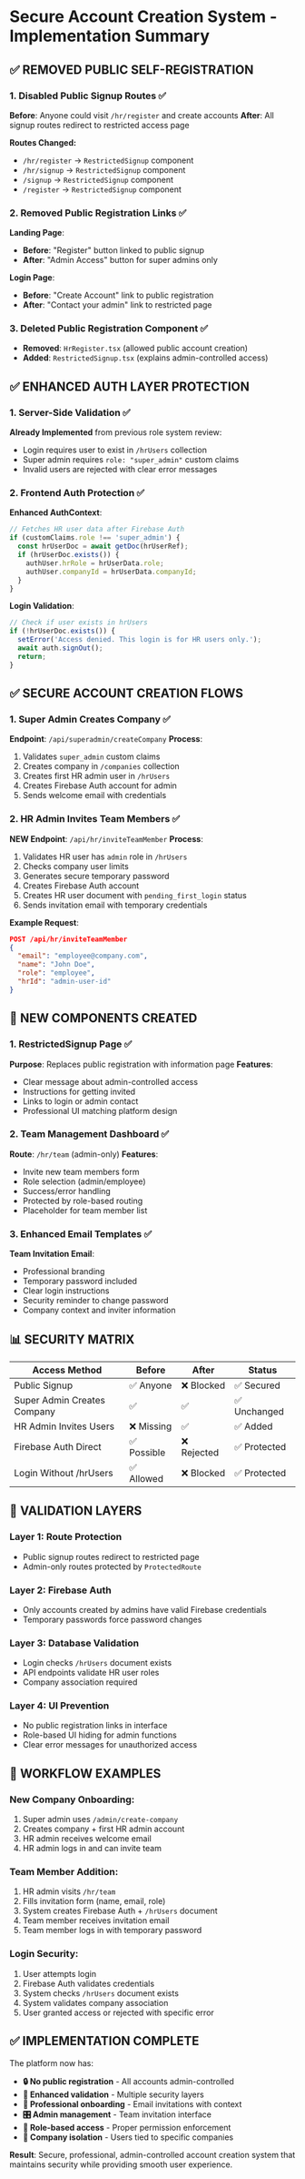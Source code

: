 # Secure Account Creation System - Implementation Summary

## ✅ REMOVED PUBLIC SELF-REGISTRATION

### 1. **Disabled Public Signup Routes** ✅
**Before**: Anyone could visit `/hr/register` and create accounts
**After**: All signup routes redirect to restricted access page

**Routes Changed:**
- `/hr/register` → `RestrictedSignup` component
- `/hr/signup` → `RestrictedSignup` component  
- `/signup` → `RestrictedSignup` component
- `/register` → `RestrictedSignup` component

### 2. **Removed Public Registration Links** ✅
**Landing Page**: 
- **Before**: "Register" button linked to public signup
- **After**: "Admin Access" button for super admins only

**Login Page**:
- **Before**: "Create Account" link to public registration
- **After**: "Contact your admin" link to restricted page

### 3. **Deleted Public Registration Component** ✅
- **Removed**: `HrRegister.tsx` (allowed public account creation)
- **Added**: `RestrictedSignup.tsx` (explains admin-controlled access)

## ✅ ENHANCED AUTH LAYER PROTECTION

### 1. **Server-Side Validation** ✅
**Already Implemented** from previous role system review:
- Login requires user to exist in `/hrUsers` collection
- Super admin requires `role: "super_admin"` custom claims
- Invalid users are rejected with clear error messages

### 2. **Frontend Auth Protection** ✅
**Enhanced AuthContext**:
```typescript
// Fetches HR user data after Firebase Auth
if (customClaims.role !== 'super_admin') {
  const hrUserDoc = await getDoc(hrUserRef);
  if (hrUserDoc.exists()) {
    authUser.hrRole = hrUserData.role;
    authUser.companyId = hrUserData.companyId;
  }
}
```

**Login Validation**:
```typescript
// Check if user exists in hrUsers
if (!hrUserDoc.exists()) {
  setError('Access denied. This login is for HR users only.');
  await auth.signOut();
  return;
}
```

## ✅ SECURE ACCOUNT CREATION FLOWS

### 1. **Super Admin Creates Company** ✅
**Endpoint**: `/api/superadmin/createCompany`
**Process**:
1. Validates `super_admin` custom claims
2. Creates company in `/companies` collection
3. Creates first HR admin user in `/hrUsers`
4. Creates Firebase Auth account for admin
5. Sends welcome email with credentials

### 2. **HR Admin Invites Team Members** ✅
**NEW Endpoint**: `/api/hr/inviteTeamMember`
**Process**:
1. Validates HR user has `admin` role in `/hrUsers`
2. Checks company user limits
3. Generates secure temporary password
4. Creates Firebase Auth account
5. Creates HR user document with `pending_first_login` status
6. Sends invitation email with temporary credentials

**Example Request**:
```json
POST /api/hr/inviteTeamMember
{
  "email": "employee@company.com",
  "name": "John Doe", 
  "role": "employee",
  "hrId": "admin-user-id"
}
```

## 🔧 NEW COMPONENTS CREATED

### 1. **RestrictedSignup Page** ✅
**Purpose**: Replaces public registration with information page
**Features**:
- Clear message about admin-controlled access
- Instructions for getting invited
- Links to login or admin contact
- Professional UI matching platform design

### 2. **Team Management Dashboard** ✅
**Route**: `/hr/team` (admin-only)
**Features**:
- Invite new team members form
- Role selection (admin/employee)
- Success/error handling
- Protected by role-based routing
- Placeholder for team member list

### 3. **Enhanced Email Templates** ✅
**Team Invitation Email**:
- Professional branding
- Temporary password included
- Clear login instructions
- Security reminder to change password
- Company context and inviter information

## 📊 SECURITY MATRIX

| Access Method | Before | After | Status |
|---------------|--------|-------|---------|
| Public Signup | ✅ Anyone | ❌ Blocked | ✅ Secured |
| Super Admin Creates Company | ✅ | ✅ | ✅ Unchanged |
| HR Admin Invites Users | ❌ Missing | ✅ | ✅ Added |
| Firebase Auth Direct | ✅ Possible | ❌ Rejected | ✅ Protected |
| Login Without /hrUsers | ✅ Allowed | ❌ Blocked | ✅ Protected |

## 🔐 VALIDATION LAYERS

### Layer 1: Route Protection
- Public signup routes redirect to restricted page
- Admin-only routes protected by `ProtectedRoute`

### Layer 2: Firebase Auth
- Only accounts created by admins have valid Firebase credentials
- Temporary passwords force password changes

### Layer 3: Database Validation  
- Login checks `/hrUsers` document exists
- API endpoints validate HR user roles
- Company association required

### Layer 4: UI Prevention
- No public registration links in interface
- Role-based UI hiding for admin functions
- Clear error messages for unauthorized access

## 🚀 WORKFLOW EXAMPLES

### **New Company Onboarding**:
1. Super admin uses `/admin/create-company`
2. Creates company + first HR admin account
3. HR admin receives welcome email
4. HR admin logs in and can invite team

### **Team Member Addition**:
1. HR admin visits `/hr/team`
2. Fills invitation form (name, email, role)
3. System creates Firebase Auth + `/hrUsers` document
4. Team member receives invitation email
5. Team member logs in with temporary password

### **Login Security**:
1. User attempts login
2. Firebase Auth validates credentials
3. System checks `/hrUsers` document exists
4. System validates company association
5. User granted access or rejected with specific error

## ✅ IMPLEMENTATION COMPLETE

The platform now has:
- **🔒 No public registration** - All accounts admin-controlled
- **👮 Enhanced validation** - Multiple security layers
- **📧 Professional onboarding** - Email invitations with context
- **🎛️ Admin management** - Team invitation interface
- **🚦 Role-based access** - Proper permission enforcement
- **💼 Company isolation** - Users tied to specific companies

**Result**: Secure, professional, admin-controlled account creation system that maintains security while providing smooth user experience. 